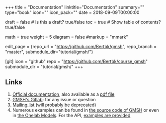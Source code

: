 +++
title = "Documentation"
linktitle="Documentation"
summary=""
type="book"
icon=""
icon_pack=""
date = 2018-09-09T00:00:00

draft = false  # Is this a draft? true/false
toc = true  # Show table of contents? true/false

math = true
weight = 5
diagram = false
#markup = "mmark"

edit_page = {repo_url = "https://github.com/Bertbk/gmsh", repo_branch = "master", submodule_dir="tutorial/gmsh/"}

[git]
  icon = "github"
  repo = "https://github.com/Bertbk/course_gmsh"
  submodule_dir = "tutorial/gmsh/"
+++

## Links

1. [Official documentation](http://gmsh.info/doc/texinfo/gmsh.html), also available as a [pdf file](http://gmsh.info/doc/texinfo/gmsh.pdf)
2. [GMSH's Gitlab](https://gitlab.onelab.info/gmsh/gmsh): for any issue or question
3. [Mailing list](http://www.geuz.org/mailman/listinfo/gmsh) (will probably be deprecated)
4. Numerous examples can be found in [the source code of GMSH](https://gitlab.onelab.info/gmsh/gmsh/tree/master/demos) or even in [the Onelab Models](https://gitlab.onelab.info/doc/models). For the API, [examples are provided](https://gitlab.onelab.info/gmsh/gmsh/tree/master/demos/api)

